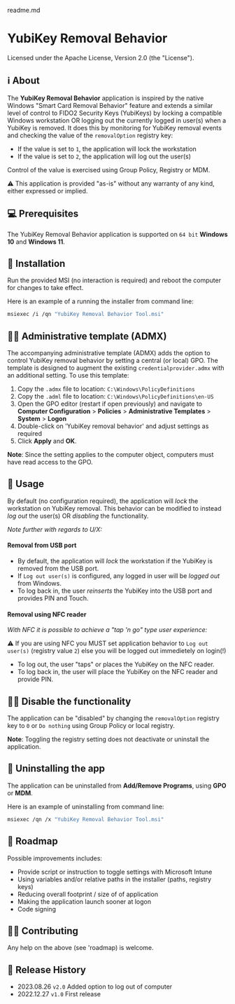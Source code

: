 ﻿readme.md

# YubiKey Removal Behavior     


Licensed under the Apache License, Version 2.0 (the "License").

## ℹ️ About
The **YubiKey Removal Behavior** application is inspired by the native Windows "Smart Card Removal Behavior" feature and extends 
a similar level of control to FIDO2 Security Keys (YubiKeys) by locking a compatible Windows workstation OR logging out the
currently logged in user(s) when a YubiKey is removed. It does this by monitoring for YubiKey removal events and checking the 
value of the ```removalOption``` registry key:

- If the value is set to ```1```, the application will lock the workstation
- If the value is set to ```2```, the application will log out the user(s)

Control of the value is exercised using Group Policy, Registry or MDM.

⚠️ This application is provided "as-is" without any warranty of any kind, either expressed or implied.


## 💻 Prerequisites
The YubiKey Removal Behavior application is supported on ```64 bit``` **Windows 10** and **Windows 11**. 

## 💾 Installation
Run the provided MSI (no interaction is required) and reboot the computer for changes to take effect.

Here is an example of a running the installer from command line: 

```bash
msiexec /i /qn "YubiKey Removal Behavior Tool.msi"
```

## 👮🏻 Administrative template (ADMX)
The accompanying administrative template (ADMX) adds the option to control YubiKey removal behavior by setting a central (or local) GPO.
The template is designed to augment the existing ```credentialprovider.admx``` with an additional setting. To use this template:

1. Copy the ```.admx``` file to location: ```C:\Windows\PolicyDefinitions```
2. Copy the ```.adml``` file to location: ```C:\Windows\PolicyDefinitions\en-US```
3. Open the GPO editor (restart if open previously) and navigate to **Computer Configuration** > **Policies** > **Administrative Templates** > **System** > **Logon**
4. Double-click on 'YubiKey removal behavior' and adjust settings as required
5. Click **Apply** and **OK**.

**Note**: Since the setting applies to the computer object, computers must have read access to the GPO.

## 📖 Usage
By default (no configuration required), the application will _lock_ the workstation on YubiKey removal. 
This behavior can be modified to instead _log out_ the user(s) OR _disabling_ the functionality. 

_Note further with regards to U/X:_

#### Removal from USB port
- By default, the application will _lock_ the workstation if the YubiKey is removed from the USB port.
- If ```Log out user(s)``` is configured, any logged in user will be _logged out_ from Windows.
- To log back in, the user _reinserts_ the YubiKey into the USB port and provides PIN and Touch.

#### Removal using NFC reader
_With NFC it is possible to achieve a "tap 'n go" type user experience:_

⚠️ If you are using NFC you MUST set application behavior to ```Log out user(s)``` (registry value ```2```) else you will be logged out immedietely on login(!)

- To log out, the user "taps" or places the YubiKey on the NFC reader.
- To log back in, the user will place the YubiKey on the NFC reader and provide PIN.

## ✋🏻 Disable the functionality
The application can be "disabled" by changing the ```removalOption``` registry key to ```0``` or ```Do nothing``` using Group Policy or local registry. 

**Note**: Toggling the registry setting does not deactivate or uninstall the application.

## 💾 Uninstalling the app
The application can be uninstalled from **Add/Remove Programs**, using **GPO** or **MDM**.

Here is an example of uninstalling from command line: 

```bash
msiexec /qn /x "YubiKey Removal Behavior Tool.msi"
```

## 📖 Roadmap
Possible improvements includes:
- Provide script or instruction to toggle settings with Microsoft Intune
- Using variables and/or relative paths in the installer (paths, registry keys)
- Reducing overall footprint / size of of application
- Making the application launch sooner at logon
- Code signing

## 🥷🏻 Contributing
Any help on the above (see 'roadmap) is welcome.

## 📜 Release History
* 2023.08.26 `v2.0` Added option to log out of computer
* 2022.12.27 `v1.0` First release